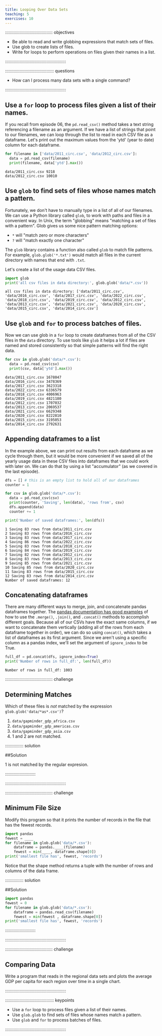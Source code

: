 ```yaml
---
title: Looping Over Data Sets
teaching: 5
exercises: 10
---
```


::::::::::::::::::::::::::::::::::::::: objectives

- Be able to read and write globbing expressions that match sets of files.
- Use glob to create lists of files.
- Write for loops to perform operations on files given their names in a list.

::::::::::::::::::::::::::::::::::::::::::::::::::

:::::::::::::::::::::::::::::::::::::::: questions

- How can I process many data sets with a single command?

::::::::::::::::::::::::::::::::::::::::::::::::::

## Use a `for` loop to process files given a list of their names.

If you recall from episode 06, the `pd.read_csv()` method takes a text string referencing a filename as an argument. If we have a list of strings that point to our filenames, we can loop through the list to read in each CSV file as a dataframe. Let's print out the maximum values from the 'ytd' (year to date) column for each dataframe.

```python
for filename in ['data/2011_circ.csv', 'data/2012_circ.csv']:
  data = pd.read_csv(filename)
  print(filename, data['ytd'].max())
```

```output
data/2011_circ.csv 9218
data/2012_circ.csv 10010
```

## Use `glob` to find sets of files whose names match a pattern.

Fortunately, we don't have to manually type in a list of all of our filenames. We can use a Python library called `glob`, to work with paths and files in a convenient way. In Unix, the term "globbing" means "matching a set of files with a pattern". Glob gives us some nice pattern matching options:

- `*` will "match zero or more characters"
- `?` will "match exactly one character"

The `glob` library contains a function also called `glob` to match file patterns. For example, `glob.glob('*.txt')` would match all files in the current directory with names that end with `.txt`.

Let's create a list of the usage data CSV files.

```python
import glob
print('all csv files in data directory:', glob.glob('data/*.csv'))
```

```output
all csv files in data directory: ['data/2011_circ.csv', 'data/2016_circ.csv', 'data/2017_circ.csv', 'data/2022_circ.csv', 'data/2018_circ.csv', 'data/2019_circ.csv', 'data/2012_circ.csv', 'data/2013_circ.csv', 'data/2021_circ.csv', 'data/2020_circ.csv', 'data/2015_circ.csv', 'data/2014_circ.csv']
```

## Use `glob` and `for` to process batches of files.

Now we can use glob in a `for` loop to create dataframes from all of the CSV files in the `data` directory. To use tools like `glob` it helps a lot if files are named and stored consistently so that simple patterns will find the right data.

```python
for csv in glob.glob('data/*.csv'):
  data = pd.read_csv(csv)
  print(csv, data['ytd'].max())
```

```output
data/2011_circ.csv 1678047
data/2016_circ.csv 3478369
data/2017_circ.csv 3623318
data/2022_circ.csv 6336579
data/2018_circ.csv 4006963
data/2019_circ.csv 4821180
data/2012_circ.csv 1707032
data/2013_circ.csv 2069537
data/2021_circ.csv 6629348
data/2020_circ.csv 8222810
data/2015_circ.csv 3195053
data/2014_circ.csv 2792631
```

## Appending dataframes to a list

In the example above, we can print out results from each dataframe as we cycle through them, but it would be more convenient if we saved all of the yearly usage data in these CSV files into dataframes that we could work with later on. We can do that by using a list "accumulator" (as we covered in the last episode). 

```python
dfs = [] # this is an empty list to hold all of our dataframes
counter = 1

for csv in glob.glob('data/*.csv'):
  data = pd.read_csv(csv)
  print(counter, 'Saving', len(data), 'rows from', csv)
  dfs.append(data)
  counter += 1

print('Number of saved dataframes:', len(dfs))
```

```output
1 Saving 83 rows from data/2011_circ.csv
2 Saving 83 rows from data/2016_circ.csv
3 Saving 83 rows from data/2017_circ.csv
4 Saving 86 rows from data/2022_circ.csv
5 Saving 83 rows from data/2018_circ.csv
6 Saving 84 rows from data/2019_circ.csv
7 Saving 82 rows from data/2012_circ.csv
8 Saving 83 rows from data/2013_circ.csv
9 Saving 85 rows from data/2021_circ.csv
10 Saving 85 rows from data/2020_circ.csv
11 Saving 83 rows from data/2015_circ.csv
12 Saving 83 rows from data/2014_circ.csv
Number of saved dataframes: 12
```

## Concatenating dataframes 

There are many different ways to merge, join, and concatenate pandas dataframes together. The [pandas documentation has good examples](https://pandas.pydata.org/docs/user_guide/merging.html) of how to use the `.merge()`, `.join()`, and `.concat()` methods to accomplish different goals. Because all of our CSVs have the exact same columns, if we want to concatenate them vertically (adding all of the rows from each dataframe together in order), we can do so using `concat()`, which takes a list of dataframes as its first argument. Since we aren't using a specific column as a pandas index, we'll set the argument of `ignore_index` to be True. 

```python
full_df = pd.concat(dfs, ignore_index=True)
print('Number of rows in full_df:', len(full_df))
```

```output
Number of rows in full_df: 1003
```

:::::::::::::::::::::::::::::::::::::::  challenge

## Determining Matches

Which of these files is *not* matched by the expression `glob.glob('data/*as*.csv')`?

1. `data/gapminder_gdp_africa.csv`
2. `data/gapminder_gdp_americas.csv`
3. `data/gapminder_gdp_asia.csv`
4. 1 and 2 are not matched.

:::::::::::::::  solution

\##Solution

1 is not matched by the regular expresion.



:::::::::::::::::::::::::

::::::::::::::::::::::::::::::::::::::::::::::::::

:::::::::::::::::::::::::::::::::::::::  challenge

## Minimum File Size

Modify this program so that it prints the number of records in
the file that has the fewest records.

```python
import pandas
fewest = ____
for filename in glob.glob('data/*.csv'):
    dataframe = pandas.____(filename)
    fewest = min(____, dataframe.shape[0]) 
print('smallest file has', fewest, 'records')
```

Notice that the shape method returns a tuple with
the number of rows and columns of the data frame.

:::::::::::::::  solution

\##Solution

```python
import pandas
fewest = 0
for filename in glob.glob('data/*.csv'):
    dataframe = pandas.read_csv(filename)
    fewest = min(fewest , dataframe.shape[0]) 
print('smallest file has', fewest, 'records')
```

:::::::::::::::::::::::::

::::::::::::::::::::::::::::::::::::::::::::::::::

:::::::::::::::::::::::::::::::::::::::  challenge

## Comparing Data

Write a program that reads in the regional data sets
and plots the average GDP per capita for each region over time
in a single chart.


::::::::::::::::::::::::::::::::::::::::::::::::::

:::::::::::::::::::::::::::::::::::::::: keypoints

- Use a `for` loop to process files given a list of their names.
- Use `glob.glob` to find sets of files whose names match a pattern.
- Use `glob` and `for` to process batches of files.

::::::::::::::::::::::::::::::::::::::::::::::::::


